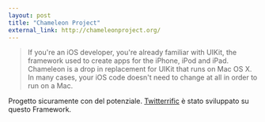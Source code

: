```yaml
---
layout: post
title: "Chameleon Project"
external_link: http://chameleonproject.org/
---
```


> If you're an iOS developer, you're already familiar with UIKit, the framework used to create apps for the iPhone, iPod and iPad. Chameleon is a drop in replacement for UIKit that runs on Mac OS X. In many cases, your iOS code doesn't need to change at all in order to run on a Mac.

Progetto sicuramente con del potenziale. [Twitterrific](http://twitterrific.com/) è stato sviluppato su questo Framework.
